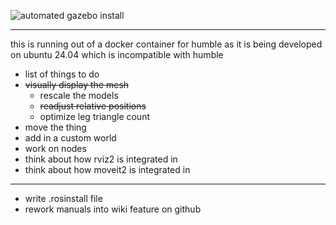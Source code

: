 ![automated gazebo install](https://img.shields.io/github/actions/workflow/status/kryzical/neptr2_ws/gazebo_install.yml?label=Test%20Status)

---
this is running out of a docker container for humble as it is being developed on ubuntu 24.04 which is incompatible with humble

- list of things to do
- ~~visually display the mesh~~
    - rescale the models
    -  ~~readjust relative positions~~
    - optimize leg triangle count
- move the thing
- add in a custom world
- work on nodes
- think about how rviz2 is integrated in
- think about how moveit2 is integrated in

---
- write .rosinstall file 
- rework manuals into wiki feature on github
  
